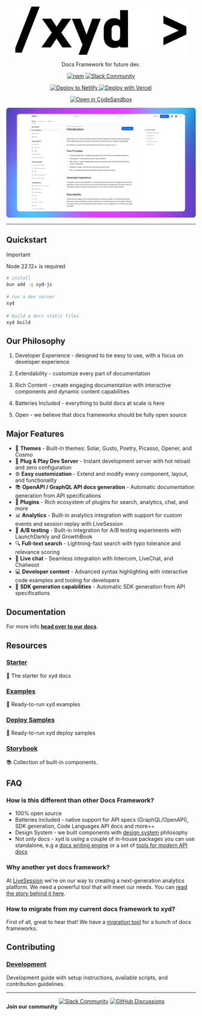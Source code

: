 <p align="center">
  <a href="https://xyd.dev">
    <picture>
      <source srcset="assets/readme-logo-dark.svg" media="(prefers-color-scheme: dark)">
      <source srcset="assets/readme-logo.svg" media="(prefers-color-scheme: light)">
      <img src="assets/readme-logo.svg" alt="xyd logo">
    </picture>
  </a>
</p>
<p align="center">Docs Framework for future dev.</p>
<p align="center">
  <a href="https://www.npmjs.com/package/xyd-js"><img alt="npm" src="https://img.shields.io/npm/v/xyd-js?style=flat-square" /></a>
  <a href="https://xyd-docs.slack.com" target="_blank" rel="noopener">
   <img alt="Slack Community" src="https://img.shields.io/badge/Slack-Community-4A154B?logo=slack&logoColor=white">
  </a>
</p>

<p align="center">
  <a href="https://app.netlify.com/start/deploy?repository=https://github.com/xyd-js/deploy-samples&base=netlify" target="_blank" rel="noopener noreferrer">
    <img src="https://www.netlify.com/img/deploy/button.svg" alt="Deploy to Netlify">
  </a>
  <a href="https://vercel.com/new/clone?repository-url=https%3A%2F%2Fgithub.com%2Fxyd-js%2Fdeploy-samples%2Ftree%2Fmaster%2Fvercel" target="_blank" rel="noopener noreferrer">
    <img src="https://vercel.com/button" alt="Deploy with Vercel">
  </a>
</p>

<p align="center">
  <a href="https://codesandbox.io/p/github/xyd-js/deploy-samples-codesandbox" target="_blank" rel="noopener noreferrer">
    <img src="https://codesandbox.io/static/img/play-codesandbox.svg" alt="Open in CodeSandbox">
  </a>
</p>

[![xyd README hero](assets/readme-hero.png)](https://www.youtube.com/watch?v=8FVINsWUgUs)

---

## Quickstart
> [!IMPORTANT]
> Node 22.12+ is required

```bash
# install
bun add -g xyd-js

# run a dev server
xyd 

# build a docs static files
xyd build
```

## Our Philosophy
1. Developer Experience - designed to be easy to use, with a focus on developer experience

2. Extendability - customize every part of documentation

3. Rich Content - create engaging documentation with interactive components and dynamic content capabilities

4. Batteries Included - everything to build docs at scale is here

5. Open - we believe that docs frameworks should be fully open source

## Major Features
- 🎨 **Themes** - Built-in themes: Solar, Gusto, Poetry, Picasso, Opener, and Cosmo
- 🚀 **Plug & Play Dev Server** - Instant development server with hot reload and zero configuration
- ⚙️ **Easy customization** - Extend and modify every component, layout, and functionality
- 📚 **OpenAPI / GraphQL API docs generation** - Automatic documentation generation from API specifications
- 🔌 **Plugins** - Rich ecosystem of plugins for search, analytics, chat, and more
- 📊 **Analytics** - Built-in analytics integration with support for custom events and session replay with LiveSession
- 🧪 **A/B testing** - Built-in integration for A/B testing experiments with LaunchDarkly and GrowthBook
- 🔍 **Full-text search** - Lightning-fast search with typo tolerance and relevance scoring
- 💬 **Live chat** - Seamless integration with Intercom, LiveChat, and Chatwoot
- 💻 **Developer content** - Advanced syntax highlighting with interactive code examples and tooling for developers
- 🔧 **SDK generation capabilities** - Automatic SDK generation from API specifications

## Documentation
For more info [**head over to our docs**](https://xyd.dev/docs).

## Resources
### [Starter](https://github.com/xyd-js/starter)
🚀 The starter for xyd docs

### [Examples](https://github.com/xyd-js/examples)
🚀 Ready-to-run xyd examples

### [Deploy Samples](https://github.com/xyd-js/deploy-samples)
🚀 Ready-to-run xyd deploy samples

### [Storybook](https://components.xyd.dev)
📚 Collection of built-in components.

## FAQ

### How is this different than other Docs Framework?

- 100% open source
- Batteries included - native support for API specs (GraphQL/OpenAPI), SDK generation, Code Languages API docs and more++
- Design System - we built components with [design system](https://components.xyd.dev) philosophy
- Not only docs - xyd is using a couple of in-house packages you can use standalone, e.g a [docs writing engine](https://xwrite.dev) or a set of [tools for modern API docs](https://apitoolchain.dev)

### Why another yet docs framework?
At [LiveSession](https://livesession.io/) we're on our way to creating a next-generation analytics platform.
We need a powerful tool that will meet our needs.
You can [read the story behind it here](https://blog.livesession.dev/why-another-yet-docs-framework).

### How to migrate from my current docs framework to xyd?
First of all, great to hear that! We have a [migration tool](https://xyd.dev/docs/resources/migration-tool) for a bunch of docs frameworks.

## Contributing
### [Development](./DEVELOPMENT.md)
Development guide with setup instructions, available scripts, and contribution guidelines.

---

<div style="display: flex;">
 <p>
   <b>Join our community</b>&nbsp;
 </p>
 <a href="https://docs.yourdomain.com" target="_blank" rel="noopener">
  <img alt="Slack Community" src="https://img.shields.io/badge/Slack-Community-4A154B?logo=slack&logoColor=white">
 </a>
  &nbsp;
 <a href="https://github.com/livesession/xyd/discussions">
  <img
    alt="GitHub Discussions"
    src="https://img.shields.io/badge/-Github%20Discussions-181717?logo=github&logoColor=white"
  />
</a>
</div>